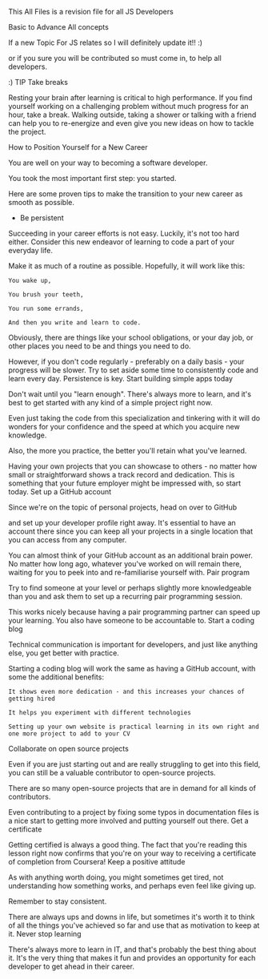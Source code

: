 This All Files is a revision file for all JS Developers

Basic to Advance All concepts 

If a new Topic For JS relates so I will definitely update it!! :)

or if you sure you will be contributed so must come in, to help all developers.







:) TIP Take breaks 

Resting your brain after learning is critical to high performance. If you find yourself working on a challenging problem without much progress for an hour, take a break. Walking outside, taking a shower or talking with a friend can help you to re-energize and even give you new ideas on how to tackle the project. 



How to Position Yourself for a New Career

You are well on your way to becoming a software developer.

You took the most important first step: you started.

Here are some proven tips to make the transition to your new career as smooth as possible.

- Be persistent

Succeeding in your career efforts is not easy. Luckily, it's not too hard either. Consider this new endeavor of learning to code a part of your everyday life.

Make it as much of a routine as possible. Hopefully, it will work like this: 

    You wake up, 

    You brush your teeth, 

    You run some errands, 

    And then you write and learn to code.

Obviously, there are things like your school obligations, or your day job, or other places you need to be and things you need to do.

However, if you don't code regularly - preferably on a daily basis - your progress will be slower. Try to set aside some time to consistently code and learn every day. Persistence is key.
Start building simple apps today

Don't wait until you "learn enough". There's always more to learn, and it's best to get started with any kind of a simple project right now.

Even just taking the code from this specialization and tinkering with it will do wonders for your confidence and the speed at which you acquire new knowledge.

Also, the more you practice, the better you'll retain what you've learned.

Having your own projects that you can showcase to others - no matter how small or straightforward shows a track record and dedication. This is something that your future employer might be impressed with, so start today.
Set up a GitHub account

Since we're on the topic of personal projects, head on over to GitHub

 and set up your developer profile right away. It's essential to have an account there since you can keep all your projects in a single location that you can access from any computer.

You can almost think of your GitHub account as an additional brain power. No matter how long ago, whatever you've worked on will remain there, waiting for you to peek into and re-familiarise yourself with.
Pair program

Try to find someone at your level or perhaps slightly more knowledgeable than you and ask them to set up a recurring pair programming session.

This works nicely because having a pair programming partner can speed up your learning. You also have someone to be accountable to.
Start a coding blog

Technical communication is important for developers, and just like anything else, you get better with practice.

Starting a coding blog will work the same as having a GitHub account, with some the additional benefits: 

    It shows even more dedication - and this increases your chances of getting hired 

    It helps you experiment with different technologies 

    Setting up your own website is practical learning in its own right and one more project to add to your CV

Collaborate on open source projects

Even if you are just starting out and are really struggling to get into this field, you can still be a valuable contributor to open-source projects. 

There are so many open-source projects that are in demand for all kinds of contributors. 

Even contributing to a project by fixing some typos in documentation files is a nice start to getting more involved and putting yourself out there.
Get a certificate

Getting certified is always a good thing. The fact that you're reading this lesson right now confirms that you're on your way to receiving a certificate of completion from Coursera!
Keep a positive attitude

As with anything worth doing, you might sometimes get tired, not understanding how something works, and perhaps even feel like giving up.

Remember to stay consistent.

There are always ups and downs in life, but sometimes it's worth it to think of all the things you've achieved so far and use that as motivation to keep at it.
Never stop learning

There's always more to learn in IT, and that's probably the best thing about it. It's the very thing that makes it fun and provides an opportunity for each developer to get ahead in their career.